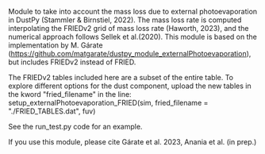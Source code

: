 Module to take into account the mass loss due to external photoevaporation in DustPy (Stammler & Birnstiel, 2022). The mass loss rate is computed interpolating the FRIEDv2 grid of mass loss rate (Haworth, 2023), and the numerical approach follows Sellek et al.(2020).
This module is based on the implementation by M. Gárate (https://github.com/matgarate/dustpy_module_externalPhotoevaporation), but includes FRIEDv2 instead of FRIED.

The FRIEDv2 tables included here are a subset of the entire table. To explore different options for the dust component, upload the new tables in the kword "fried_filename" in the line: 
setup_externalPhotoevaporation_FRIED(sim, fried_filename = "./FRIED_TABLES.dat", fuv)

See the run_test.py code for an example.

If you use this module, please cite Gárate et al. 2023, Anania et al. (in prep.)
